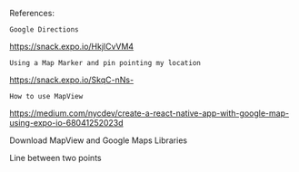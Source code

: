 References:

    Google Directions	
https://snack.expo.io/HkjlCvVM4

    Using a Map Marker and pin pointing my location
https://snack.expo.io/SkqC-nNs-

    How to use MapView
https://medium.com/nycdev/create-a-react-native-app-with-google-map-using-expo-io-68041252023d

Download MapView and Google Maps Libraries

Line between two points